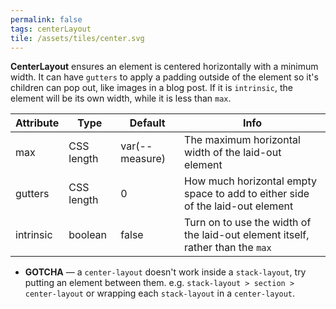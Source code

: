 ```yaml
---
permalink: false
tags: centerLayout
tile: /assets/tiles/center.svg
---
```


**CenterLayout** ensures an element is centered horizontally with a minimum width.
It can have `gutters` to apply a padding outside of the element so it's children can pop out, like images in a blog post.
If it is `intrinsic`, the element will be its own width, while it is less than `max`.

| Attribute | Type       | Default        | Info                                                                           |
| --------- | ---------- | -------------- | ------------------------------------------------------------------------------ |
| max       | CSS length | var(--measure) | The maximum horizontal width of the laid-out element                           |
| gutters   | CSS length | 0              | How much horizontal empty space to add to either side of the laid-out element  |
| intrinsic | boolean    | false          | Turn on to use the width of the laid-out element itself, rather than the `max` |

- **GOTCHA** — a `center-layout` doesn't work inside a `stack-layout`, try putting an element between them. e.g. `stack-layout > section > center-layout` or wrapping each `stack-layout` in a `center-layout`.
